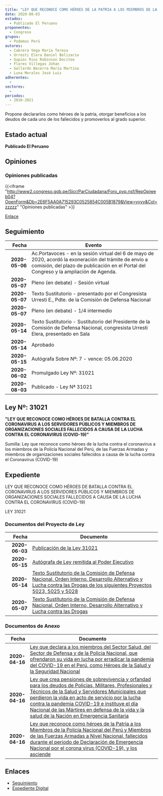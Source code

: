 ```yaml
---
title: "LEY QUE RECONOCE COMO HÉROES DE LA PATRIA A LOS MIEMBROS DE LA POLICÍA NACIONAL DEL PERÚ Y MIEMBROS DE LAS FUERZAS ARMADAS A NIVEL NACIONAL, FALLECIDOS EN ACTO DE SERVICIO, DURANTE EL PERÍODO DE DECLARACIÓN DE EMERGENCIA NACIONAL, POR HABER ADQUIRIDO EL CORONA VIRUS (COVID-19), Y LOS ASCIENDE PÓSTUMAMENTE"
date: 2020-08-03
estados: 
  - Publicado El Peruano
proponentes: 
  - Congreso
grupos: 
  - Podemos Perú
autores: 
  - Cabrera Vega María Teresa
  - Urresti Elera Daniel Belizario
  - Gupioc Rios Robinson Dociteo
  - Flores Villegas Johan
  - Gallardo Becerra María Martina
  - Luna Morales José Luis
adherentes: 
  - 
sectores: 
  - 
periodos: 
  - 2016-2021
---
```


Propone declararlos como héroes de la patria, otorgar beneficios a los deudos de cada uno de los fallecidos y promoverlos al grado superior.


## Estado actual

**Publicado El Peruano**

## Opiniones

### Opiniones publicadas

{{<iframe "http://www2.congreso.gob.pe/Sicr/ParCiudadana/Foro_pvp.nsf/RepOpiweb04?OpenForm&Db=2E6F5AA0A715293C0525854C005B1879&View=yyyy&Col=zzzzz" "Opiniones publicadas" >}}

[Enlace](http://www2.congreso.gob.pe/Sicr/ParCiudadana/Foro_pvp.nsf/RepOpiweb04?OpenForm&Db=2E6F5AA0A715293C0525854C005B1879&View=yyyy&Col=zzzzz)

## Seguimiento

| Fecha | Evento |
|------:|--------|
| **2020-05-06** | Ac.Portavoces - en la sesión virtual del 6 de mayo de 2020, acordó la exoneración del trámite de envío a comisión, del plazo de publicación en el Portal del Congreso y la ampliación de Agenda.|
| **2020-05-07** | Pleno (en debate) - Sesión virtual|
| **2020-05-07** | Texto Sustitutorio - presentado por el Congresista Urresti E., Pdte. de la Comisiòn de Defensa Nacional|
| **2020-05-07** | Pleno (en debate) - 1/4 intermedio|
| **2020-05-14** | Texto Sustitutorio - Sustitutorio del Presidente de la Comisión de Defensa Nacional, congresista Urresti Elera, presentado en Sala|
| **2020-05-14** | Aprobado|
| **2020-05-15** | Autógrafa Sobre Nº: 7 - vence: 05.06.2020|
| **2020-06-02** | Promulgado Ley Nº: 31021|
| **2020-08-03** | Publicado - Ley Nª 31021|

## Ley Nº: 31021

**"LEY QUE RECONOCE COMO HÉROES DE BATALLA CONTRA EL CORONAVIRUS A LOS SERVIDORES PÚBLICOS Y MIEMBROS DE ORGANIZACIONES SOCIALES FALLECIDOS A CAUSA DE LA LUCHA CONTRA EL CORONAVIRUS (COVID-19)"**

Sumilla: Ley que reconoce como héroes de la lucha contra el coronavirus a los miembros de la Policía Nacional del Perú, de las Fuerzas Armadas y miembros de organizaciones sociales fallecidos a causa de la lucha contra el Coronavirus (COVID-19)


## Expediente

LEY QUE RECONOCE COMO HÉROES DE BATALLA CONTRA EL CORONAVIRUS A LOS SERVIDORES PÚBLICOS Y MIEMBROS DE ORGANIZACIONES SOCIALES FALLECIDOS A CAUSA DE LA LUCHA CONTRA EL CORONAVIRUS (COVID-19)

LEY 31021


### Documentos del Proyecto de Ley

| Fecha | Documento |
|------:|--------|
| **2020-06-03** | [Publicación de la Ley 31021](http://www.leyes.congreso.gob.pe/Documentos/2016_2021/ADLP/Normas_Legales/31021-LEY.pdf) |
| **2020-05-15** | [Autógrafa de Ley remitida al Poder Ejecutivo](http://www.leyes.congreso.gob.pe/Documentos/2016_2021/ADLP/Texto_Aprobado/AU0502320200515.pdf) |
| **2020-05-14** | [Texto Sustitutorio de la Comisión de Defensa Nacional, Orden Interno, Desarrollo Alternativo y Lucha contra las Drogas de los siguientes Proyectos 5023, 5025 y 5028](http://www.leyes.congreso.gob.pe/Documentos/2016_2021/Texto_Sustitutorio/Proyectos_de_Ley/TS0502320200514.pdf) |
| **2020-05-07** | [Texto Sustitutorio de la Comisión de Defensa Nacional, Orden Interno, Desarrollo Alternativo y Lucha contra las Drogas](http://www.leyes.congreso.gob.pe/Documentos/2016_2021/Texto_Sustitutorio/Proyectos_de_Ley/TS0502320200507.pdf) |

### Documentos de Anexo

| Fecha | Documento |
|------:|--------|
| **2020-04-16** | [Ley que declara a los miembros del Sector Salud, del Sector de Defensa y de la Policía Nacional, que ofrendaron su vida en lucha por erradicar la pandemia del COVID-19 en el Perú, como Héroes de la Salud y la Seguridad Nacional](http://www.leyes.congreso.gob.pe/Documentos/2016_2021/Proyectos_de_Ley_y_de_Resoluciones_Legislativas/PL05028-20200416.pdf) |
| **2020-04-16** | [Ley que crea pensiones de sobrevivencia y orfandad para los deudos de Policías, Militares, Profesionales y Técnicos de la Salud y Servidores Municipales que perdieron la vida en acto de servicio por la lucha contra la pandemia COVID-19 e instituye el día Nacional de las Mártires en defensa de la vida y la salud de la Nación en Emergencia Sanitaria](http://www.leyes.congreso.gob.pe/Documentos/2016_2021/Proyectos_de_Ley_y_de_Resoluciones_Legislativas/PL05025_20200416..pdf) |
| **2020-04-16** | [Ley que reconoce como héroes de la Patria a los Miembros de la Policía Nacional del Perú y Miembros de las Fuerzas Armadas a Nivel Nacional, fallecidos durante el periodo de Declaración de Emergencia Nacional por el corona virus (COVID-19), y los asciende](http://www.leyes.congreso.gob.pe/Documentos/2016_2021/Proyectos_de_Ley_y_de_Resoluciones_Legislativas/PL05023-20200416.pdf) |

## Enlaces 

- [Seguimiento](http://www2.congreso.gob.pe/Sicr/TraDocEstProc/CLProLey2016.nsf/f7fff46988ca05b1052578e100829cc7/462a99333e3e4c210525854c005ce490?OpenDocument)
- [Expediente Digital](http://www2.congreso.gob.pe/Sicr/TraDocEstProc/CLProLey2016.nsf/f7fff46988ca05b1052578e100829cc7/462a99333e3e4c210525854c005ce490?OpenDocument&Click=05257FB7005EB655.eb71d0cf91d8294e05256cdf006b5706/$Body/0.1C6C)
